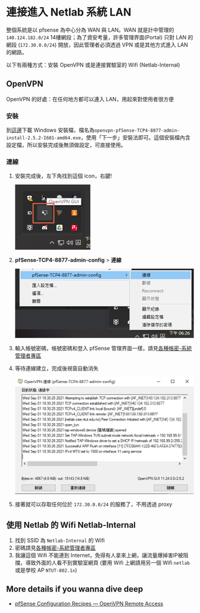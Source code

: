 # 連接進入 Netlab 系統 LAN

整個系統是以 pfsense 為中心分為 WAN 與 LAN。WAN 就是計中管理的 `140.124.182.0/24` 14樓網段；為了資安考量，許多管理界面(Portal) 只對 LAN 的網段 (`172.30.0.0/24`) 開放，因此管理者必須透過 VPN 或是其他方式進入 LAN 的網路。

以下有兩種方式：安裝 OpenVPN 或是連接實驗室的 Wifi (Netlab-Internal)

## OpenVPN

OpenVPN 的好處：在任何地方都可以連入 LAN，用起來對使用者很方便

### 安裝

到[這邊](https://github.com/NTUT-Netlab/confidential/releases/tag/Netlab)下載 Windows 安裝檔，檔名為`openvpn-pfSense-TCP4-8877-admin-install-2.5.2-I601-amd64.exe`，使用「下一步」安裝法即可。這個安裝檔內含設定檔，所以安裝完成後無須做設定，可直接使用。

### 連線

1. 安裝完成後，左下角找到這個 icon，右鍵!

    ![](/img/connecting-to-lan/fig1.png)

2. **pfSense-TCP4-8877-admin-config** > **連線**

    ![](/img/connecting-to-lan/fig2.png)

3. 輸入帳號密碼，帳號密碼和登入 pfSense 管理界面一樣，請見[各種帳密-系統管理者專區](https://github.com/NTUT-Netlab/confidential/blob/main/passwd.md#%E7%B3%BB%E7%B5%B1%E7%AE%A1%E7%90%86%E8%80%85%E5%B0%88%E5%8D%80)

4. 等待連線建立，完成後視窗自動消失

    ![](/img/connecting-to-lan/fig3.png)

5. 接著就可以存取任何位於 `172.30.0.0/24` 的服務了，不用透過 proxy

## 使用 Netlab 的 Wifi Netlab-Internal

1. 找到 SSID 為 `Netlab-Internal` 的 Wifi
2. 密碼請見[各種帳密-系統管理者專區](https://github.com/NTUT-Netlab/confidential/blob/main/passwd.md#%E7%B3%BB%E7%B5%B1%E7%AE%A1%E7%90%86%E8%80%85%E5%B0%88%E5%8D%80)
3. 我讓這個 Wifi 不能連到 Internet，免得有人拿來上網，讓流量爆掉害IP被阻擋，導致外面的人看不到實驗室網頁 (要用 Wifi 上網請用另一個 Wifi `netlab` 或是學校 AP `NTUT-802.1x`)

## More details if you wanna dive deep

- [pfSense Configuration Recipes — OpenVPN Remote Access](https://docs.netgate.com/pfsense/en/latest/recipes/openvpn-ra.html)

